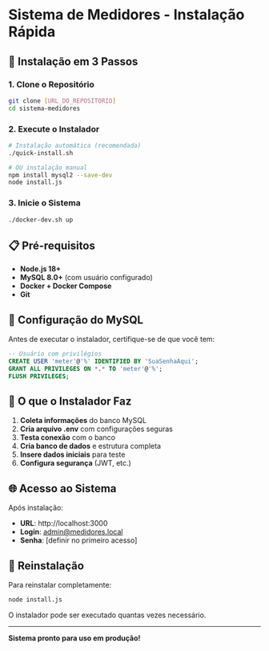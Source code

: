 
# Sistema de Medidores - Instalação Rápida

## 🚀 Instalação em 3 Passos

### 1. Clone o Repositório
```bash
git clone [URL_DO_REPOSITORIO]
cd sistema-medidores
```

### 2. Execute o Instalador
```bash
# Instalação automática (recomendada)
./quick-install.sh

# OU instalação manual
npm install mysql2 --save-dev
node install.js
```

### 3. Inicie o Sistema
```bash
./docker-dev.sh up
```

## 📋 Pré-requisitos

- **Node.js 18+**
- **MySQL 8.0+** (com usuário configurado)
- **Docker + Docker Compose**
- **Git**

## 🔧 Configuração do MySQL

Antes de executar o instalador, certifique-se de que você tem:

```sql
-- Usuário com privilégios
CREATE USER 'meter'@'%' IDENTIFIED BY 'SuaSenhaAqui';
GRANT ALL PRIVILEGES ON *.* TO 'meter'@'%';
FLUSH PRIVILEGES;
```

## 🎯 O que o Instalador Faz

1. **Coleta informações** do banco MySQL
2. **Cria arquivo .env** com configurações seguras
3. **Testa conexão** com o banco
4. **Cria banco de dados** e estrutura completa
5. **Insere dados iniciais** para teste
6. **Configura segurança** (JWT, etc.)

## 🌐 Acesso ao Sistema

Após instalação:
- **URL**: http://localhost:3000
- **Login**: admin@medidores.local  
- **Senha**: [definir no primeiro acesso]

## 🔄 Reinstalação

Para reinstalar completamente:
```bash
node install.js
```

O instalador pode ser executado quantas vezes necessário.

---

**Sistema pronto para uso em produção!**
